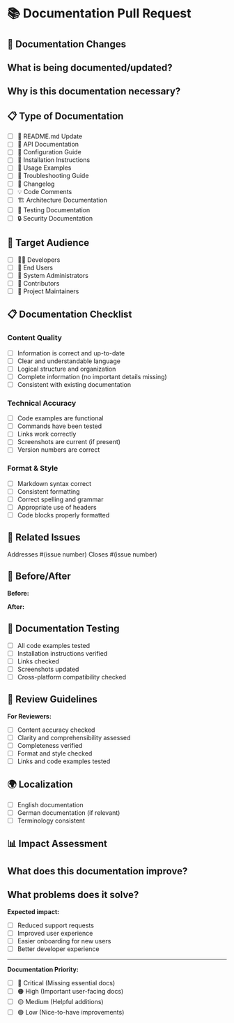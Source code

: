 # 📚 Documentation Pull Request

## 📝 Documentation Changes
<!-- Describe what documentation is being changed -->

**What is being documented/updated?**
- 

**Why is this documentation necessary?**
- 

## 📋 Type of Documentation
<!-- Mark the applicable documentation types -->

- [ ] 📖 README.md Update
- [ ] 📘 API Documentation
- [ ] 🔧 Configuration Guide
- [ ] 🚀 Installation Instructions
- [ ] 🎯 Usage Examples
- [ ] 🐛 Troubleshooting Guide
- [ ] 🔄 Changelog
- [ ] 💡 Code Comments
- [ ] 🏗️ Architecture Documentation
- [ ] 🧪 Testing Documentation
- [ ] 🔒 Security Documentation

## 🎯 Target Audience
<!-- Who is the target audience for this documentation? -->

- [ ] 👨‍💻 Developers
- [ ] 👤 End Users
- [ ] 🔧 System Administrators
- [ ] 🚀 Contributors
- [ ] 🏢 Project Maintainers

## 📋 Documentation Checklist

### Content Quality
- [ ] Information is correct and up-to-date
- [ ] Clear and understandable language
- [ ] Logical structure and organization
- [ ] Complete information (no important details missing)
- [ ] Consistent with existing documentation

### Technical Accuracy
- [ ] Code examples are functional
- [ ] Commands have been tested
- [ ] Links work correctly
- [ ] Screenshots are current (if present)
- [ ] Version numbers are correct

### Format & Style
- [ ] Markdown syntax correct
- [ ] Consistent formatting
- [ ] Correct spelling and grammar
- [ ] Appropriate use of headers
- [ ] Code blocks properly formatted

## 🔗 Related Issues

Addresses #(issue number)
Closes #(issue number)

## 📸 Before/After
<!-- Screenshots of documentation before and after changes -->

**Before:**
<!-- Previous state of documentation -->

**After:**
<!-- New state of documentation -->

## 🧪 Documentation Testing

- [ ] All code examples tested
- [ ] Installation instructions verified
- [ ] Links checked
- [ ] Screenshots updated
- [ ] Cross-platform compatibility checked

## 💬 Review Guidelines

**For Reviewers:**
- [ ] Content accuracy checked
- [ ] Clarity and comprehensibility assessed
- [ ] Completeness verified
- [ ] Format and style checked
- [ ] Links and code examples tested

## 🌍 Localization
<!-- If relevant for multilingual documentation -->

- [ ] English documentation
- [ ] German documentation (if relevant)
- [ ] Terminology consistent

## 📊 Impact Assessment

**What does this documentation improve?**
- 

**What problems does it solve?**
- 

**Expected impact:**
- [ ] Reduced support requests
- [ ] Improved user experience
- [ ] Easier onboarding for new users
- [ ] Better developer experience

---

**Documentation Priority:**
- [ ] 🔴 Critical (Missing essential docs)
- [ ] 🟠 High (Important user-facing docs)
- [ ] 🟡 Medium (Helpful additions)
- [ ] 🟢 Low (Nice-to-have improvements)

